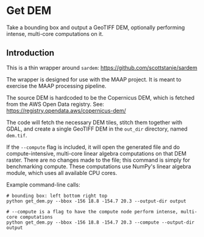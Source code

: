 # Get DEM

Take a bounding box and output a GeoTIFF DEM, optionally performing intense,
multi-core computations on it.

## Introduction

This is a thin wrapper around `sardem`: <https://github.com/scottstanie/sardem>

The wrapper is designed for use with the MAAP project.  It is meant to exercise
the MAAP processing pipeline.

The source DEM is hardcoded to be the Copernicus DEM, which is fetched from the
AWS Open Data registry.  See: <https://registry.opendata.aws/copernicus-dem/>

The code will fetch the necessary DEM tiles, stitch them together with GDAL, and
create a single GeoTIFF DEM in the `out_dir` directory, named `dem.tif`.

If the `--compute` flag is included, it will open the generated file and do
compute-intensive, multi-core linear algebra computations on that DEM raster.
There are no changes made to the file; this command is simply for benchmarking
compute.  These computations use NumPy's linear algebra module, which uses all
available CPU cores.

Example command-line calls:

```plain
# bounding box: left bottom right top
python get_dem.py --bbox -156 18.8 -154.7 20.3 --output-dir output

# --compute is a flag to have the compute node perform intense, multi-core computations
python get_dem.py --bbox -156 18.8 -154.7 20.3 --compute --output-dir output
```
